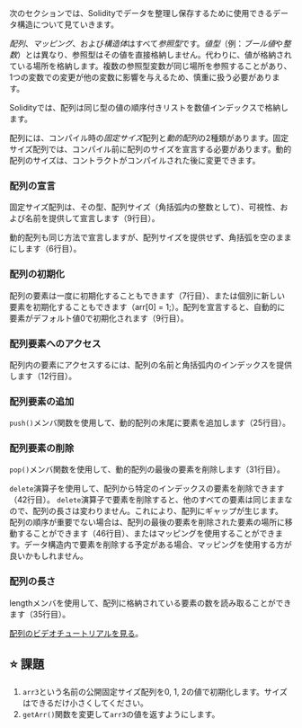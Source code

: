 次のセクションでは、Solidityでデータを整理し保存するために使用できるデータ構造について見ていきます。

*配列*、*マッピング*、および*構造体*はすべて*参照型*です。*値型*（例：*ブール値*や*整数*）とは異なり、参照型はその値を直接格納しません。代わりに、値が格納されている場所を格納します。複数の参照型変数が同じ場所を参照することがあり、1つの変数での変更が他の変数に影響を与えるため、慎重に扱う必要があります。

Solidityでは、配列は同じ型の値の順序付きリストを数値インデックスで格納します。

配列には、コンパイル時の*固定サイズ*配列と*動的配列*の2種類があります。固定サイズ配列では、コンパイル前に配列のサイズを宣言する必要があります。動的配列のサイズは、コントラクトがコンパイルされた後に変更できます。

### 配列の宣言
固定サイズ配列は、その型、配列サイズ（角括弧内の整数として）、可視性、および名前を提供して宣言します（9行目）。

動的配列も同じ方法で宣言しますが、配列サイズを提供せず、角括弧を空のままにします（6行目）。

### 配列の初期化
配列の要素は一度に初期化することもできます（7行目）、または個別に新しい要素を初期化することもできます（arr[0] = 1;）。配列を宣言すると、自動的に要素がデフォルト値0で初期化されます（9行目）。

### 配列要素へのアクセス
配列内の要素にアクセスするには、配列の名前と角括弧内のインデックスを提供します（12行目）。

### 配列要素の追加
`push()`メンバ関数を使用して、動的配列の末尾に要素を追加します（25行目）。

### 配列要素の削除
`pop()`メンバ関数を使用して、動的配列の最後の要素を削除します（31行目）。

`delete`演算子を使用して、配列から特定のインデックスの要素を削除できます（42行目）。
`delete`演算子で要素を削除すると、他のすべての要素は同じままなので、配列の長さは変わりません。これにより、配列にギャップが生じます。
配列の順序が重要でない場合は、配列の最後の要素を削除された要素の場所に移動することができます（46行目）、またはマッピングを使用することができます。データ構造内で要素を削除する予定がある場合、マッピングを使用する方が良いかもしれません。

### 配列の長さ
lengthメンバを使用して、配列に格納されている要素の数を読み取ることができます（35行目）。

<a href="https://www.youtube.com/watch?v=vTxxCbwMPwo" target="_blank">配列のビデオチュートリアルを見る</a>。

## ⭐️ 課題
1. `arr3`という名前の公開固定サイズ配列を0, 1, 2の値で初期化します。サイズはできるだけ小さくしてください。
2. `getArr()`関数を変更して`arr3`の値を返すようにします。
